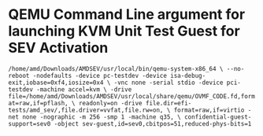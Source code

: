 # QEMU Command Line argument for launching KVM Unit Test Guest for SEV Activation
`/home/amd/Downloads/AMDSEV/usr/local/bin/qemu-system-x86_64 \
--no-reboot -nodefaults -device pc-testdev -device isa-debug-exit,iobase=0xf4,iosize=0x4 \
 -vnc none -serial stdio -device pci-testdev -machine accel=kvm \
-drive file=/home/amd/Downloads/AMDSEV/usr/local/share/qemu/OVMF_CODE.fd,format=raw,if=pflash, \
readonly=on -drive file.dir=efi-tests/amd_sev/,file.driver=vvfat,file.rw=on, \
format=raw,if=virtio -net none -nographic -m 256 -smp 1 -machine q35, \
confidential-guest-support=sev0 -object sev-guest,id=sev0,cbitpos=51,reduced-phys-bits=1`
